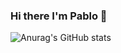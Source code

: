 ### Hi there I'm Pablo 👋




![Anurag's GitHub stats](https://github-readme-stats.vercel.app/api?username=pablobravo73&layout=compact&show_icons=true&theme=transparent)


<!--
**pablobravo73/pablobravo73** is a ✨ _special_ ✨ repository because its `README.md` (this file) appears on your GitHub profile.

Here are some ideas to get you started:

- 🔭 I’m currently working on ...
- 🌱 I’m currently learning ...
- 👯 I’m looking to collaborate on ...
- 🤔 I’m looking for help with ...
- 💬 Ask me about ...
- 📫 How to reach me: ...
- 😄 Pronouns: ...
- ⚡ Fun fact: ...
-->

